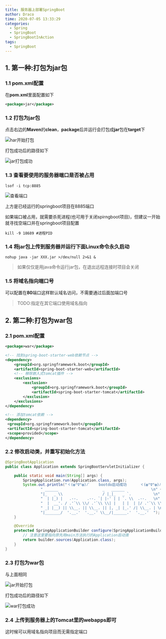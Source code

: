 ```yaml
---
title: 服务器上部署SpringBoot
author: Draco
time: 2020-07-05 13:33:29
categories: 
  - Spring
  - SpringBoot
  - SpringBootInAction
tags: 
  - SpringBoot
---
```






## 1. 第一种:打包为jar包



### 1.1 pom.xml配置

在**pom.xml**里面配置如下

```xml
<package>jar</package>
```



### 1.2 打包为jar包



点击右边的**Maven**的**clean**，**package**后并运行会打包成**jar**包在**target**下

![har开始打包](https://blog-1300186248.cos.ap-shanghai.myqcloud.com/Server-deployment-SpringBoot/jar_start_pack.jpg)





打包成功后的路径如下

![jar打包成功](https://blog-1300186248.cos.ap-shanghai.myqcloud.com/Server-deployment-SpringBoot/jar_pack_succes.jpg)





### 1.3 查看要使用的服务器端口是否被占用

```shell
lsof -i tcp:8885
```

![查看端口](https://blog-1300186248.cos.ap-shanghai.myqcloud.com/Server-deployment-SpringBoot/view_port.jpg)

上方是已经运行的springboot项目在8885端口

如果端口被占用，就需要杀死进程(也可用于关闭spirngboot项目)，但建议一开始就寻找空端口并在springboot项目配置

```shell
kill -9 18689 #进程PID
```



### 1.4 将jar包上传到服务器并运行下面Linux命令永久启动

```shell
nohup java -jar XXX.jar >/dev/null 2>&1 &
```

> 如果仅仅是用java命令运行jar包，在退出远程连接时项目会关闭



### 1.5 将域名指向端口号

可以配置在**80**端口这样默认域名访问，不需要通过后面加端口号



> TODO:指定在其它端口使用域名指向





## 2. 第二种:打包为war包



### 2.1 pom.xml配置



```xml
<package>war</package>

<!-- 找到spring-boot-starter-web依赖节点 -->
<dependency>
    <groupId>org.springframework.boot</groupId>
    <artifactId>spring-boot-starter-web</artifactId>
    <!-- 移除嵌入式tomcat插件 -->
    <exclusions>
        <exclusion>
            <groupId>org.springframework.boot</groupId>
            <artifactId>spring-boot-starter-tomcat</artifactId>
        </exclusion>
    </exclusions>
</dependency>

<!-- 添加tomcat依赖 -->
<dependency>
 <groupId>org.springframework.boot</groupId>
 <artifactId>spring-boot-starter-tomcat</artifactId>
 <scope>provided</scope>
</dependency>

```



### 2.2 修改启动类，并重写初始化方法



```java
@SpringBootApplication
public class Application extends SpringBootServletInitializer {

    public static void main(String[] args) {
        SpringApplication.run(Application.class, args);
        System.out.println("ヾ(◍°∇°◍)ﾉﾞ    bootdo启动成功      ヾ(◍°∇°◍)ﾉﾞ\n" +
                " ______                    _   ______            \n" +
                "|_   _ \\                  / |_|_   _ `.          \n" +
                "  | |_) |   .--.    .--. `| |-' | | `. \\  .--.   \n" +
                "  |  __'. / .'`\\ \\/ .'`\\ \\| |   | |  | |/ .'`\\ \\ \n" +
                " _| |__) || \\__. || \\__. || |, _| |_.' /| \\__. | \n" +
                "|_______/  '.__.'  '.__.' \\__/|______.'  '.__.'  ");
    }

    @Override
    protected SpringApplicationBuilder configure(SpringApplicationBuilder builder) {
        // 注意这里要指向原先用main方法执行的Application启动类
        return builder.sources(Application.class);
    }
}
```



### 2.3 打包为war包

与上面相同

![jar开始打包](https://blog-1300186248.cos.ap-shanghai.myqcloud.com/Server-deployment-SpringBoot/jar_start_pack.jpg)



打包成功后的路径如下

![war打包成功](https://blog-1300186248.cos.ap-shanghai.myqcloud.com/Server-deployment-SpringBoot/war_pack_success.jpg)



### 2.4 上传到服务器上的Tomcat里的webapps即可

这时候可以用域名指向项目而无需指定端口

